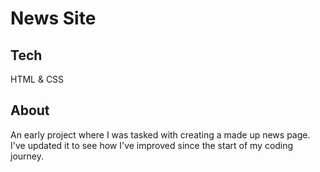 # News Site

## Tech
HTML & CSS

## About
An early project where I was tasked with creating a made up news page. I've updated it to see how I've improved since the start of my coding journey.
